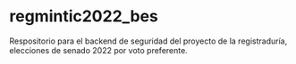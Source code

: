 # regmintic2022_bes
Respositorio para el backend de seguridad del proyecto de la registraduría, elecciones de senado 2022 por voto preferente.
